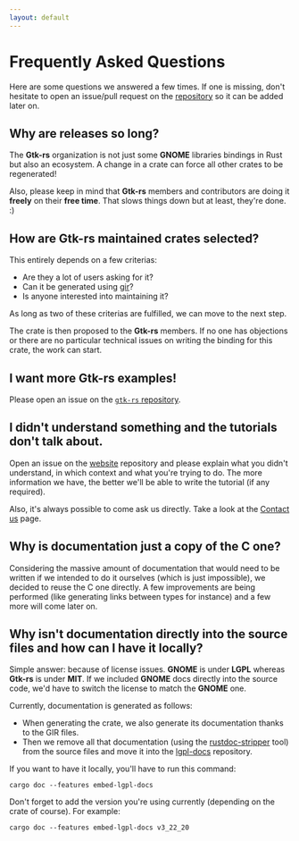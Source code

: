 ```yaml
---
layout: default
---
```


# Frequently Asked Questions

Here are some questions we answered a few times. If one is missing, don't hesitate to open an issue/pull request on the [repository](https://github.com/gtk-rs/gtk-rs.github.io) so it can be added later on.

## Why are releases so long?

The **Gtk-rs** organization is not just some **GNOME** libraries bindings in Rust but also an ecosystem. A change in a crate can force all other crates to be regenerated!

Also, please keep in mind that **Gtk-rs** members and contributors are doing it **freely** on their **free time**. That slows things down but at least, they're done. :)

## How are **Gtk-rs** maintained crates selected?

This entirely depends on a few criterias:

 * Are they a lot of users asking for it?
 * Can it be generated using [gir](https://github.com/gtk-rs/gir)?
 * Is anyone interested into maintaining it?

As long as two of these criterias are fulfilled, we can move to the next step.

The crate is then proposed to the **Gtk-rs** members. If no one has objections or there are no particular technical issues on writing the binding for this crate, the work can start.

## I want more **Gtk-rs** examples!

Please open an issue on the [`gtk-rs` repository](https://github.com/gtk-rs/gtk-rs/).

## I didn't understand something and the tutorials don't talk about.

Open an issue on the [website](https://github.com/gtk-rs/gtk-rs.github.io) repository and please explain what you didn't understand, in which context and what you're trying to do. The more information we have, the better we'll be able to write the tutorial (if any required).

Also, it's always possible to come ask us directly. Take a look at the [Contact us](/docs-src/contact) page.

## Why is documentation just a copy of the C one?

Considering the massive amount of documentation that would need to be written if we intended to do it ourselves (which is just impossible), we decided to reuse the C one directly. A few improvements are being performed (like generating links between types for instance) and a few more will come later on.

## Why isn't documentation directly into the source files and how can I have it locally?

Simple answer: because of license issues. **GNOME** is under **LGPL** whereas **Gtk-rs** is under **MIT**. If we included **GNOME** docs directly into the source code, we'd have to switch the license to match the **GNOME** one.

Currently, documentation is generated as follows:

 * When generating the crate, we also generate its documentation thanks to the GIR files.
 * Then we remove all that documentation (using the [rustdoc-stripper](https://github.com/GuillaumeGomez/rustdoc-stripper) tool) from the source files and move it into the [lgpl-docs](https://github.com/gtk-rs/lgpl-docs) repository.

If you want to have it locally, you'll have to run this command:

```
cargo doc --features embed-lgpl-docs
```

Don't forget to add the version you're using currently (depending on the crate of course). For example:

```
cargo doc --features embed-lgpl-docs v3_22_20
```
